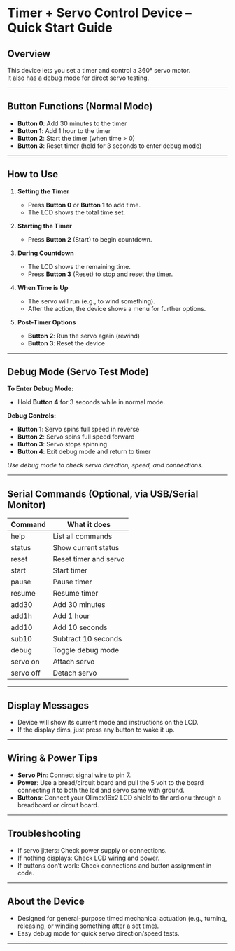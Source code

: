# Timer + Servo Control Device – Quick Start Guide

## Overview
This device lets you set a timer and control a 360° servo motor.  
It also has a debug mode for direct servo testing.

---

## **Button Functions (Normal Mode)**

- **Button 0**: Add 30 minutes to the timer
- **Button 1**: Add 1 hour to the timer
- **Button 2**: Start the timer (when time > 0)
- **Button 3**: Reset timer (hold for 3 seconds to enter debug mode)

---

## **How to Use**

1. **Setting the Timer**  
   - Press **Button 0** or **Button 1** to add time.
   - The LCD shows the total time set.

2. **Starting the Timer**  
   - Press **Button 2** (Start) to begin countdown.

3. **During Countdown**  
   - The LCD shows the remaining time.
   - Press **Button 3** (Reset) to stop and reset the timer.

4. **When Time is Up**  
   - The servo will run (e.g., to wind something).
   - After the action, the device shows a menu for further options.

5. **Post-Timer Options**
   - **Button 2**: Run the servo again (rewind)
   - **Button 3**: Reset the device

---

## **Debug Mode (Servo Test Mode)**

**To Enter Debug Mode:**  
- Hold **Button 4** for 3 seconds while in normal mode.

**Debug Controls:**  
- **Button 1**: Servo spins full speed in reverse
- **Button 2**: Servo spins full speed forward
- **Button 3**: Servo stops spinning
- **Button 4**: Exit debug mode and return to timer

*Use debug mode to check servo direction, speed, and connections.*

---

## **Serial Commands (Optional, via USB/Serial Monitor)**

| Command      | What it does                       |
|--------------|------------------------------------|
| help         | List all commands                  |
| status       | Show current status                |
| reset        | Reset timer and servo              |
| start        | Start timer                        |
| pause        | Pause timer                        |
| resume       | Resume timer                       |
| add30        | Add 30 minutes                     |
| add1h        | Add 1 hour                         |
| add10        | Add 10 seconds                     |
| sub10        | Subtract 10 seconds                |
| debug        | Toggle debug mode                  |
| servo on     | Attach servo                       |
| servo off    | Detach servo                       |

---

## **Display Messages**

- Device will show its current mode and instructions on the LCD.
- If the display dims, just press any button to wake it up.

---

## **Wiring & Power Tips**

- **Servo Pin**: Connect signal wire to pin 7.
- **Power**: Use a bread/circuit board and pull the 5 volt to the board connecting it to both the lcd and servo same with ground.
- **Buttons**: Connect your Olimex16x2 LCD shield to thr ardionu through a breadboard or circuit board.

---

## **Troubleshooting**

- If servo jitters: Check power supply or connections.
- If nothing displays: Check LCD wiring and power.
- If buttons don’t work: Check connections and button assignment in code.

---

## **About the Device**

- Designed for general-purpose timed mechanical actuation (e.g., turning, releasing, or winding something after a set time).
- Easy debug mode for quick servo direction/speed tests.

---


